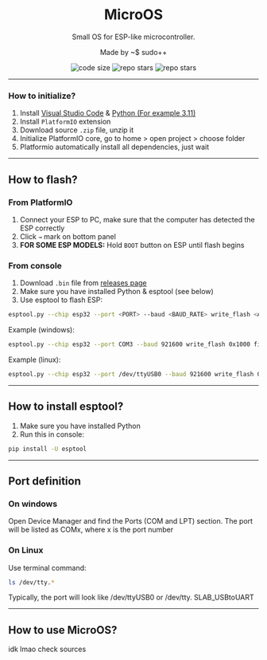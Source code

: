 <div align="center">
    <h1>MicroOS</h1>
    Small OS for ESP-like microcontroller.
    <p>Made by <bold>~$ sudo++</bold></p>
    <img alt="code size" src="https://img.shields.io/github/languages/code-size/xnobanonlyzxc/microos?style=for-the-badge">
    <img alt="repo stars" src="https://img.shields.io/github/stars/xnobanonlyzxc/microos?style=for-the-badge">
    <img alt="repo stars" src="https://img.shields.io/github/commit-activity/w/xnobanonlyzxc/microos?style=for-the-badge">
</div>

---
### How to initialize?

1. Install [Visual Studio Code](https://code.visualstudio.com/download) & [Python (For example 3.11)](https://www.python.org/downloads/release/python-3119/)
2. Install `PlatformIO` extension
3. Download source `.zip` file, unzip it
4. Initialize PlatformIO core, go to home > open project > choose folder
5. Platformio automatically install all dependencies, just wait

---
## How to flash?

### From PlatformIO
1. Connect your ESP to PC, make sure that the computer has detected the ESP correctly
2. Click `→` mark on bottom panel
3. **FOR SOME ESP MODELS:** Hold `BOOT` button on ESP until flash begins

### From console
1. Download `.bin` file from [releases page](https://github.com/xNoBanOnlyZXC/MicroOS/releases)
2. Make sure you have installed Python & esptool (see below)
3. Use esptool to flash ESP:
```bash
esptool.py --chip esp32 --port <PORT> --baud <BAUD_RATE> write_flash <ADDRESS> <FILE.bin>
```
Example (windows):
```bash
esptool.py --chip esp32 --port COM3 --baud 921600 write_flash 0x1000 firmware.bin
```
Example (linux):
```bash
esptool.py --chip esp32 --port /dev/ttyUSB0 --baud 921600 write_flash 0x1000 firmware.bin
```

---
## How to install esptool?
1. Make sure you have installed Python
2. Run this in console:
```bash
pip install -U esptool
```

---
## Port definition
### On windows
Open Device Manager and find the Ports (COM and LPT) section. The port will be listed as COMx, where x is the port number

### On Linux
Use terminal command:
```bash
ls /dev/tty.*
```
Typically, the port will look like /dev/ttyUSB0 or /dev/tty. SLAB_USBtoUART

---
## How to use MicroOS?

idk lmao check sources
